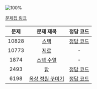 ![100%](https://progress-bar.dev/3/?scale=5&title=progress&width=500&color=babaca&suffix=/5)

[문제집 링크](https://www.acmicpc.net/workbook/view/7309)

| 문제 | 문제 제목 | 정답 코드 |
| :--: | :--: | :--: |
| 10828 | [스택](https://www.acmicpc.net/problem/10828) | [정답 코드](../0x05/solutions/10828.cpp) |
| 10773 | [제로](https://www.acmicpc.net/problem/10773) | - |
| 1874 | [스택 수열](https://www.acmicpc.net/problem/1874) | - |
| 2493 | [탑](https://www.acmicpc.net/problem/2493) | [정답 코드](../0x05/solutions/2493.cpp) |
| 6198 | [옥상 정원 꾸미기](https://www.acmicpc.net/problem/6198) | [정답 코드](../0x05/solutions/6198.cpp) |
